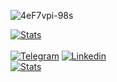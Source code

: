<!-- https://github.com/simple-icons/simple-icons/blob/develop/slugs.md -->
<!-- https://shields.io/ -->
<!-- https://github.com/DenverCoder1/readme-typing-svg -->

<!-- Image -->
![4eF7vpi-98s](https://user-images.githubusercontent.com/79199956/175012500-7950c65a-9dc0-4b80-b552-3d6a06ffc1fb.jpg)
<!-- [![GitHub Stars](https://img.shields.io/github/stars/imitatehappiness?logo=github&style=for-the-badge&color=1a1a1a)](https://github.com/imitatehappiness)-->
<!-- ![GitHub stats](https://github-readme-stats.vercel.app/api?username=imitatehappiness&rank_icon=github&hide_rank=true&hide=prs,issues,contribs&theme=dark#gh-dark-mode-only&hide=contribs,prs) -->
<!-- Profile Views Counter-->

<div>
    <a href="https://github.com/imitatehappiness"><img src="https://github-readme-stats.vercel.app/api?username=imitatehappiness&rank_icon=github&hide_rank=true&hide=prs,issues,contribs&theme=dark#gh-dark-mode-only&hide=contribs,prs" alt="Stats" ></a>
</div>
<br>

<div >
    <a href="https://t.me/imitatehappiness"><img src="https://img.shields.io/badge/@imitatehappiness-2CA5E0?style=for-the-badge&logo=telegram&logoColor=white" alt="Telegram"></a>
    <a href="https://www.linkedin.com/in/imitatehappiness"><img src="https://img.shields.io/badge/@imitatehappiness-2CA5E0?style=for-the-badge&logo=linkedin&logoColor=white" alt="Linkedin" ></a>
</div>

<div >
    <a href="https://github.com/imitatehappiness"><img src="https://komarev.com/ghpvc/?username=imitatehappiness&style=for-the-badge&color=1a1a1a" alt="Stats" ></a>
</div>

<!--![Top Langs](https://github-readme-stats.vercel.app/api/top-langs/?username=imitatehappiness&hide=&layout=compact&theme=dark#gh-dark-mode-only)-->

<!-- Typing -->
<!-- [![Typing SVG](https://readme-typing-svg.herokuapp.com?color=EEEEEE&background=1A1A1A&center=true&vCenter=true&width=1100&height=70&lines=KALENSKY)](https://git.io/typing-svg) -->

<!-- Languages & Tools -->
<!-- ## Languages and Tools -->

<!--![cplusplus](https://img.shields.io/badge/-C++-05122A?style=for-the-badge&color=1a1a1a&logo=cplusplus) ![python](https://img.shields.io/badge/-Python-05122A?style=for-the-badge&color=1a1a1a&logo=python) ![Qt](https://img.shields.io/badge/-Qt-05122A?style=for-the-badge&color=1a1a1a&logo=qt) ![pycharm](https://img.shields.io/badge/-pycharm-05122A?style=for-the-badge&color=1a1a1a&logo=pycharm) ![visualstudio](https://img.shields.io/badge/-VS-05122A?style=for-the-badge&color=1a1a1a&logo=visualstudio)  -->

<!--![postgresql](https://img.shields.io/badge/-PostgresSQL-05122A?style=for-the-badge&color=1a1a1a&logo=postgresql) ![github](https://img.shields.io/badge/-Github-05122A?style=for-the-badge&color=1a1a1a&logo=github) -->

<!-- ![windows](https://img.shields.io/badge/-windows-05122A?style=for-the-badge&color=1a1a1a&logo=windows) ![Linux](https://img.shields.io/badge/-Linux-05122A?style=for-the-badge&color=1a1a1a&logo=linux) ![AstraLinux](https://img.shields.io/badge/-Astra%20Linux-05122A?style=for-the-badge&color=1a1a1a&logo=linux)  -->

<!-- ![ninja_0](https://user-images.githubusercontent.com/79199956/175010819-a4e97b33-d933-4f48-8c5b-2c0088066cf3.png) ![ninja_1](https://user-images.githubusercontent.com/79199956/175011196-190ec99c-b6d1-43e3-8358-31747dfefc14.png) ![ninja_2](https://user-images.githubusercontent.com/79199956/175011373-83385fc9-131d-42dc-870a-f121c2c4f628.png) -->

<!--  ![git](https://img.shields.io/badge/-Git-05122A?style=for-the-badge&color=1a1a1a&logo=git) ![postgresql](https://img.shields.io/badge/-PostgresSQL-05122A?style=for-the-badge&color=1a1a1a&logo=postgresql) -->

<!-- ![virtualbox](https://img.shields.io/badge/-virtualbox-05122A?style=for-the-badge&color=1a1a1a&logo=virtualbox)  
![notion](https://img.shields.io/badge/-Notion-05122A?style=for-the-badge&color=1a1a1a&logo=notion) ![adobephotoshop](https://img.shields.io/badge/-adobe%20PS-05122A?style=for-the-badge&color=1a1a1a&logo=adobephotoshop) 
![telegram](https://img.shields.io/badge/-telegram-05122A?style=for-the-badge&color=1a1a1a&logo=telegram) ![discord](https://img.shields.io/badge/-discord-05122A?style=for-the-badge&color=1a1a1a&logo=discord) -->


<!-- Leed Code -->
<!-- [![KnlnKS's LeetCode stats](https://leetcode-stats-six.vercel.app/api?username=imitatehappiness&theme=dark)](https://github.com/KnlnKS/leetcode-stats) -->
